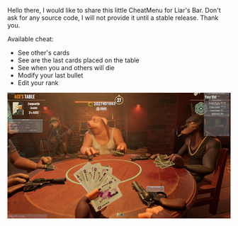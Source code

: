 
Hello there, I would like to share this little CheatMenu for Liar's Bar.
Don't ask for any source code, I will not provide it until a stable release. Thank you.

Available cheat:

- See other's cards
- See are the last cards placed on the table
- See when you and others will die
- Modify your last bullet
- Edit your rank

<img src="img.webp" />
